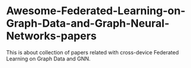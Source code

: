 # Awesome-Federated-Learning-on-Graph-Data-and-Graph-Neural-Networks-papers
This is about collection of papers related with cross-device Federated Learning on Graph Data and GNN.
